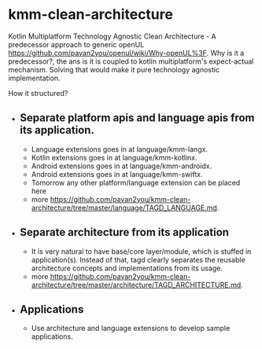 # kmm-clean-architecture
Kotlin Multiplatform Technology Agnostic Clean Architecture - A predecessor approach to generic
openUL https://github.com/pavan2you/openul/wiki/Why-openUL%3F. Why is it a predecessor?, the ans is
it is coupled to kotlin multiplatform's expect-actual mechanism. Solving that would make it pure
technology agnostic implementation.

How it structured?
- ## Separate platform apis and language apis from its application. 
  - Language extensions goes in at language/kmm-langx.
  - Kotlin extensions goes in at language/kmm-kotlinx.
  - Android extensions goes in at language/kmm-androidx.
  - Android extensions goes in at language/kmm-swiftx.
  - Tomorrow any other platform/language extension can be placed here
  - more https://github.com/pavan2you/kmm-clean-architecture/tree/master/language/TAGD_LANGUAGE.md.

- ## Separate architecture from its application
  - It is very natural to have base/core layer/module, which is stuffed in application(s). Instead
    of that, tagd clearly separates the reusable architecture concepts and implementations from
    its usage.
  - more https://github.com/pavan2you/kmm-clean-architecture/tree/master/architecture/TAGD_ARCHITECTURE.md.

- ## Applications
  - Use architecture and language extensions to develop sample applications.